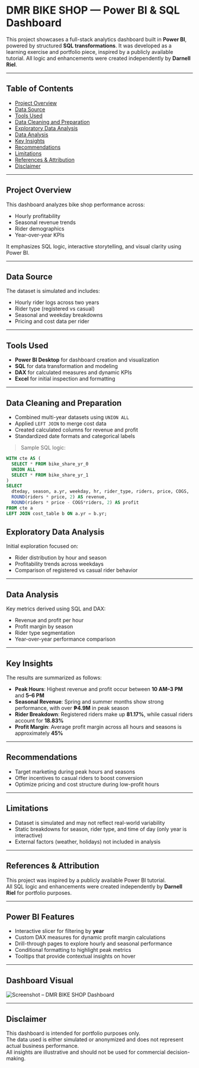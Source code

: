 # DMR BIKE SHOP — Power BI & SQL Dashboard

This project showcases a full-stack analytics dashboard built in **Power BI**, powered by structured **SQL transformations**. It was developed as a learning exercise and portfolio piece, inspired by a publicly available tutorial. All logic and enhancements were created independently by **Darnell Riel**.

---

## Table of Contents
- [Project Overview](#project-overview)
- [Data Source](#data-source)
- [Tools Used](#tools-used)
- [Data Cleaning and Preparation](#data-cleaning-and-preparation)
- [Exploratory Data Analysis](#exploratory-data-analysis)
- [Data Analysis](#data-analysis)
- [Key Insights](#key-insights)
- [Recommendations](#recommendations)
- [Limitations](#limitations)
- [References & Attribution](#references--attribution)
- [Disclaimer](#disclaimer)

---

## Project Overview

This dashboard analyzes bike shop performance across:
- Hourly profitability
- Seasonal revenue trends
- Rider demographics
- Year-over-year KPIs

It emphasizes SQL logic, interactive storytelling, and visual clarity using Power BI.

---

## Data Source

The dataset is simulated and includes:
- Hourly rider logs across two years
- Rider type (registered vs casual)
- Seasonal and weekday breakdowns
- Pricing and cost data per rider

---

## Tools Used

- **Power BI Desktop** for dashboard creation and visualization
- **SQL** for data transformation and modeling
- **DAX** for calculated measures and dynamic KPIs
- **Excel** for initial inspection and formatting

---

## Data Cleaning and Preparation

- Combined multi-year datasets using `UNION ALL`
- Applied `LEFT JOIN` to merge cost data
- Created calculated columns for revenue and profit
- Standardized date formats and categorical labels

> Sample SQL logic:
```sql
WITH cte AS (
  SELECT * FROM bike_share_yr_0
  UNION ALL
  SELECT * FROM bike_share_yr_1
)
SELECT 
  dteday, season, a.yr, weekday, hr, rider_type, riders, price, COGS,
  ROUND(riders * price, 2) AS revenue,
  ROUND(riders * price - COGS*riders, 2) AS profit
FROM cte a
LEFT JOIN cost_table b ON a.yr = b.yr;
```

## Exploratory Data Analysis

Initial exploration focused on:

- Rider distribution by hour and season  
- Profitability trends across weekdays  
- Comparison of registered vs casual rider behavior  

---

## Data Analysis

Key metrics derived using SQL and DAX:

- Revenue and profit per hour  
- Profit margin by season  
- Rider type segmentation  
- Year-over-year performance comparison  

---

## Key Insights

The results are summarized as follows:

- **Peak Hours**: Highest revenue and profit occur between **10 AM–3 PM** and **5–6 PM**  
- **Seasonal Revenue**: Spring and summer months show strong performance, with over **₱4.9M** in peak season  
- **Rider Breakdown**: Registered riders make up **81.17%**, while casual riders account for **18.83%**  
- **Profit Margin**: Average profit margin across all hours and seasons is approximately **45%**  

---

## Recommendations

- Target marketing during peak hours and seasons  
- Offer incentives to casual riders to boost conversion  
- Optimize pricing and cost structure during low-profit hours  

---

## Limitations

- Dataset is simulated and may not reflect real-world variability  
- Static breakdowns for season, rider type, and time of day (only year is interactive)  
- External factors (weather, holidays) not included in analysis  

---

## References & Attribution

This project was inspired by a publicly available Power BI tutorial.  
All SQL logic and enhancements were created independently by **Darnell Riel** for portfolio purposes.

---

## Power BI Features

- Interactive slicer for filtering by **year**  
- Custom DAX measures for dynamic profit margin calculations  
- Drill-through pages to explore hourly and seasonal performance  
- Conditional formatting to highlight peak metrics  
- Tooltips that provide contextual insights on hover  

---

## Dashboard Visual

![Screenshot – DMR BIKE SHOP Dashboard](https://github.com/user-attachments/assets/15da3b88-dd74-4c7d-9586-9af73cfe5892)

---

## Disclaimer

This dashboard is intended for portfolio purposes only.  
The data used is either simulated or anonymized and does not represent actual business performance.  
All insights are illustrative and should not be used for commercial decision-making.
